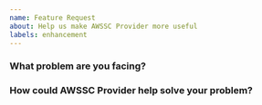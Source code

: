 ```yaml
---
name: Feature Request
about: Help us make AWSSC Provider more useful
labels: enhancement
---
```

<!--
Thank you for helping to improve AWSSC Provider!

Please be sure to search for open issues before raising a new one. We use issues
for bug reports and feature requests. Please find us at https://slack.crossplane.io
for questions, support, and discussion.
-->

### What problem are you facing?
<!--
Please tell us a little about your use case - it's okay if it's hypothetical!
Leading with this context helps frame the feature request so we can ensure we
implement it sensibly.
--->

### How could AWSSC Provider help solve your problem?
<!--
Let us know how you think AWSSC Provider could help with your use case.
-->
